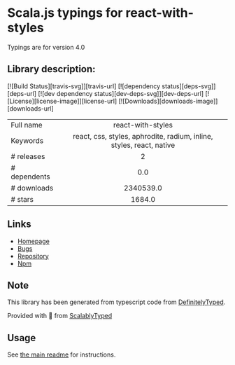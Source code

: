 
# Scala.js typings for react-with-styles

Typings are for version 4.0

## Library description:
[![Build Status][travis-svg]][travis-url] [![dependency status][deps-svg]][deps-url] [![dev dependency status][dev-deps-svg]][dev-deps-url] [![License][license-image]][license-url] [![Downloads][downloads-image]][downloads-url]

|                    |                 |
| ------------------ | :-------------: |
| Full name          | react-with-styles |
| Keywords           | react, css, styles, aphrodite, radium, inline, styles, react, native |
| # releases         | 2 |
| # dependents       | 0.0 |
| # downloads        | 2340539.0 |
| # stars            | 1684.0 |

## Links
- [Homepage](https://github.com/airbnb/react-with-styles#readme)
- [Bugs](https://github.com/airbnb/react-with-styles/issues)
- [Repository](https://github.com/airbnb/react-with-styles)
- [Npm](https://www.npmjs.com/package/react-with-styles)
    


## Note
This library has been generated from typescript code from [DefinitelyTyped](https://definitelytyped.org).

Provided with :purple_heart: from [ScalablyTyped](https://github.com/oyvindberg/ScalablyTyped)

## Usage
See [the main readme](../../readme.md) for instructions.


